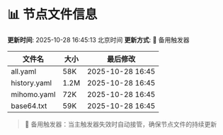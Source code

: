 # 📊 节点文件信息

**更新时间**: 2025-10-28 16:45:13 北京时间
**更新方式**: 🔄 备用触发器

| 文件名 | 大小 | 最后修改 |
|--------|------|----------|
| all.yaml | 58K | 2025-10-28 16:45 |
| history.yaml | 1.2M | 2025-10-28 16:45 |
| mihomo.yaml | 72K | 2025-10-28 16:45 |
| base64.txt | 59K | 2025-10-28 16:45 |

> 🔄 备用触发器：当主触发器失效时自动接管，确保节点文件的持续更新
